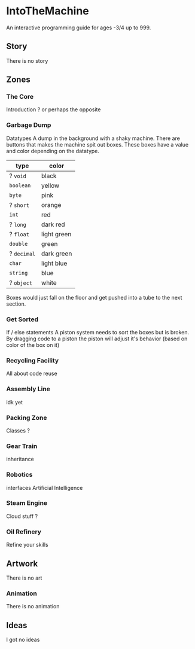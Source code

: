 # IntoTheMachine
An interactive programming guide for ages -3/4 up to 999.
## Story
There is no story
## Zones
### The Core
Introduction ? or perhaps the opposite

### Garbage Dump
Datatypes
A dump in the background with a shaky machine. There are buttons that makes the machine spit out boxes. These boxes have a value and color depending on the datatype.

type | color
---- | -----
? `void` | black
`boolean` | yellow
`byte` | pink
? `short` | orange
`int` | red
? `long` | dark red
? `float` | light green
`double` | green
? `decimal` | dark green
`char` | light blue
`string` | blue
? `object` | white

Boxes would just fall on the floor and get pushed into a tube to the next section.

### Get Sorted
If / else statements
A piston system needs to sort the boxes but is broken. By dragging code to a piston the piston will adjust it's behavior (based on color of the box on it)

### Recycling Facility
All about code reuse

### Assembly Line
idk yet

### Packing Zone
Classes ?

### Gear Train
inheritance

### Robotics
interfaces
Artificial Intelligence

### Steam Engine
Cloud stuff ?

### Oil Refinery
Refine your skills

## Artwork
There is no art
### Animation
There is no animation
## Ideas
I got no ideas
